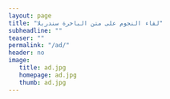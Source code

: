 ```yaml
---
layout: page
title: "لقاء النجوم على متن الباخرة سندريلا"
subheadline: ""
teaser: ""
permalink: "/ad/"
header: no
image:
   title: ad.jpg
   homepage: ad.jpg
   thumb: ad.jpg
---
```



<!-- <img src="{{ site.url }}/images/ad.jpg" alt="image"/> -->
